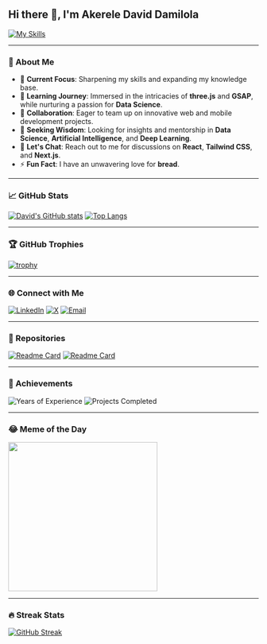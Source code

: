 ## Hi there 👋, I'm Akerele David Damilola

[![My Skills](https://skillicons.dev/icons?i=js,html,css,arduino,bootstrap,git,github,js,nextjs,py,r,react,threejs,ts,vercel,vue,yarn&theme=dark)](https://skillicons.dev)

---

### 🚀 About Me
- 🔭 **Current Focus**: Sharpening my skills and expanding my knowledge base.
- 🌱 **Learning Journey**: Immersed in the intricacies of **three.js** and **GSAP**, while nurturing a passion for **Data Science**.
- 👯 **Collaboration**: Eager to team up on innovative web and mobile development projects.
- 🤔 **Seeking Wisdom**: Looking for insights and mentorship in **Data Science**, **Artificial Intelligence**, and **Deep Learning**.
- 💬 **Let's Chat**: Reach out to me for discussions on **React**, **Tailwind CSS**, and **Next.js**.
- ⚡ **Fun Fact**: I have an unwavering love for **bread**.


---

### 📈 GitHub Stats
[![David's GitHub stats](https://github-readme-stats.vercel.app/api?username=davidakerele&show_icons=true&theme=chartreuse-dark&hide_rank=true&count_private=true)](https://github.com/davidakerele/github-readme-stats)
[![Top Langs](https://github-readme-stats.vercel.app/api/top-langs/?username=davidakerele&layout=compact&langs_count=20&theme=chartreuse-dark)](https://github.com/davidakerele/github-readme-stats)

---

### 🏆 GitHub Trophies
[![trophy](https://github-profile-trophy.vercel.app/?username=davidakerele&theme=onedark)](https://github.com/ryo-ma/github-profile-trophy)

---

### 🌐 Connect with Me
[![LinkedIn](https://img.shields.io/badge/LinkedIn-0077B5?style=for-the-badge&logo=linkedin&logoColor=white)](https://www.linkedin.com/in/david-akerele-38837623a/)
[![X](https://img.shields.io/badge/X-1DA1F2?style=for-the-badge&logo=x&logoColor=white)](https://x.com/DdAkelz)
[![Email](https://img.shields.io/badge/Email-D14836?style=for-the-badge&logo=gmail&logoColor=white)](mailto:akereledavidd@gmail.com)

---

### 🌟 Repositories
[![Readme Card](https://github-readme-stats.vercel.app/api/pin/?username=davidakerele&repo=iphone&theme=chartreuse-dark)](https://github.com/davidakerele/iphone)
[![Readme Card](https://github-readme-stats.vercel.app/api/pin/?username=davidakerele&repo=brainwave&theme=chartreuse-dark)](https://github.com/davidakerele/brainwave)

---

### 🏅 Achievements
![Years of Experience](https://img.shields.io/badge/Years%20of%20Experience-2-brightgreen)
![Projects Completed](https://img.shields.io/badge/Projects%20Completed-50+-blue)

---

### 😂 Meme of the Day
<img src="https://api.memegen.link/images/doge/hello_world/my_name_is_doge.png" width="300">

---

### 🔥 Streak Stats
[![GitHub Streak](https://github-readme-streak-stats.herokuapp.com/?user=davidakerele&theme=chartreuse-dark)](https://git.io/streak-stats)




